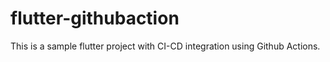 # flutter-githubaction
This is a sample flutter project with CI-CD integration using Github Actions.
